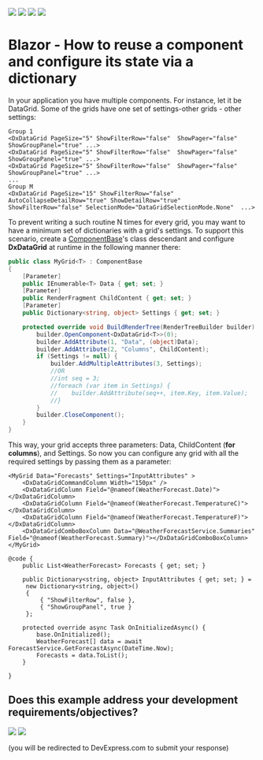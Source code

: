 <!-- default badges list -->
![](https://img.shields.io/endpoint?url=https://codecentral.devexpress.com/api/v1/VersionRange/260013606/19.2.4%2B)
[![](https://img.shields.io/badge/Open_in_DevExpress_Support_Center-FF7200?style=flat-square&logo=DevExpress&logoColor=white)](https://supportcenter.devexpress.com/ticket/details/T907025)
[![](https://img.shields.io/badge/📖_How_to_use_DevExpress_Examples-e9f6fc?style=flat-square)](https://docs.devexpress.com/GeneralInformation/403183)
[![](https://img.shields.io/badge/💬_Leave_Feedback-feecdd?style=flat-square)](#does-this-example-address-your-development-requirementsobjectives)
<!-- default badges end -->
# Blazor - How to reuse a component and configure its state via a dictionary

In your application you have multiple components. For instance, let it be DataGrid. Some of the grids have one set of settings-other grids - other settings:

```razor
Group 1
<DxDataGrid PageSize="5" ShowFilterRow="false"  ShowPager="false" ShowGroupPanel="true" ...>
<DxDataGrid PageSize="5" ShowFilterRow="false"  ShowPager="false" ShowGroupPanel="true" ...>
<DxDataGrid PageSize="5" ShowFilterRow="false"  ShowPager="false" ShowGroupPanel="true" ...>
...
Group M
<DxDataGrid PageSize="15" ShowFilterRow="false"  AutoCollapseDetailRow="true" ShowDetailRow="true" ShowFilterRow="false" SelectionMode="DataGridSelectionMode.None"  ...>
```

To prevent writing a such routine N times for every grid, you may want to have a minimum set of dictionaries with a grid's settings. To support this scenario, create a [ComponentBase](https://docs.microsoft.com/en-us/dotnet/api/microsoft.aspnetcore.components.componentbase?view=aspnetcore-3.1)'s class descendant and configure **DxDataGrid** at runtime in the following manner there:

```cs
public class MyGrid<T> : ComponentBase
{
    [Parameter]
    public IEnumerable<T> Data { get; set; }
    [Parameter]
    public RenderFragment ChildContent { get; set; }
    [Parameter]
    public Dictionary<string, object> Settings { get; set; }

    protected override void BuildRenderTree(RenderTreeBuilder builder) {
        builder.OpenComponent<DxDataGrid<T>>(0);
        builder.AddAttribute(1, "Data", (object)Data);
        builder.AddAttribute(2, "Columns", ChildContent);
        if (Settings != null) {
            builder.AddMultipleAttributes(3, Settings);
            //OR
            //int seq = 3;
            //foreach (var item in Settings) {
            //    builder.AddAttribute(seq++, item.Key, item.Value);
            //}
        }
        builder.CloseComponent();
    }
}
```

This way, your grid accepts three parameters: Data, ChildContent (**for columns**), and Settings. So now you can configure any grid with all the required settings by passing them as a parameter:

```razor
<MyGrid Data="Forecasts" Settings="InputAttributes" >
    <DxDataGridCommandColumn Width="150px" />
    <DxDataGridColumn Field="@nameof(WeatherForecast.Date)"></DxDataGridColumn>
    <DxDataGridColumn Field="@nameof(WeatherForecast.TemperatureC)"></DxDataGridColumn>
    <DxDataGridColumn Field="@nameof(WeatherForecast.TemperatureF)"></DxDataGridColumn>
    <DxDataGridComboBoxColumn Data="@WeatherForecastService.Summaries" Field="@nameof(WeatherForecast.Summary)"></DxDataGridComboBoxColumn>
</MyGrid>

@code {
    public List<WeatherForecast> Forecasts { get; set; }

    public Dictionary<string, object> InputAttributes { get; set; } =
     new Dictionary<string, object>()
     {
         { "ShowFilterRow", false },
         { "ShowGroupPanel", true }
     };

    protected override async Task OnInitializedAsync() {
        base.OnInitialized();
        WeatherForecast[] data = await ForecastService.GetForecastAsync(DateTime.Now);
        Forecasts = data.ToList();
    }

}
```
<!-- feedback -->
## Does this example address your development requirements/objectives?

[<img src="https://www.devexpress.com/support/examples/i/yes-button.svg"/>](https://www.devexpress.com/support/examples/survey.xml?utm_source=github&utm_campaign=blazor-dxgrid-use-a-dictionary-to-configure-the-component&~~~was_helpful=yes) [<img src="https://www.devexpress.com/support/examples/i/no-button.svg"/>](https://www.devexpress.com/support/examples/survey.xml?utm_source=github&utm_campaign=blazor-dxgrid-use-a-dictionary-to-configure-the-component&~~~was_helpful=no)

(you will be redirected to DevExpress.com to submit your response)
<!-- feedback end -->
